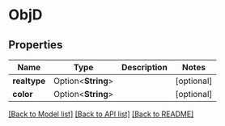 # ObjD

## Properties

Name | Type | Description | Notes
------------ | ------------- | ------------- | -------------
**realtype** | Option<**String**> |  | [optional]
**color** | Option<**String**> |  | [optional]

[[Back to Model list]](../README.md#documentation-for-models) [[Back to API list]](../README.md#documentation-for-api-endpoints) [[Back to README]](../README.md)


